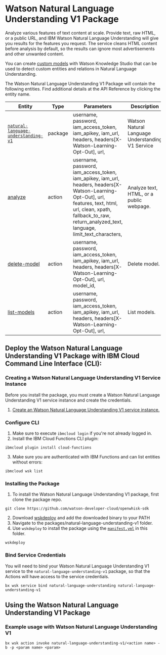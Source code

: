 # Watson Natural Language Understanding V1 Package

Analyze various features of text content at scale. Provide text, raw HTML, or a public URL, and IBM Watson Natural Language Understanding will give you results for the features you request. The service cleans HTML content before analysis by default, so the results can ignore most advertisements and other unwanted content.

You can create <a target="_blank" href="https://www.ibm.com/watson/developercloud/doc/natural-language-understanding/customizing.html">custom models</a> with Watson Knowledge Studio that can be used to detect custom entities and relations in Natural Language Understanding.

The Watson Natural Language Understanding V1 Package will contain the following entities. Find additional details at the API Reference by clicking the entity name.

| Entity | Type | Parameters | Description |
| --- | --- | --- | --- |
| [`natural-language-understanding-v1`](https://www.ibm.com/watson/developercloud/natural-language-understanding/api/v1/curl.html) | package | username, password,  iam_access_token, iam_apikey, iam_url,  headers, headers[X-Watson-Learning-Opt-Out], url,  | Watson Natural Language Understanding V1 Service |
| [analyze](https://www.ibm.com/watson/developercloud/natural-language-understanding/api/v1/curl.html?curl#analyze) | action |  username, password,  iam_access_token, iam_apikey, iam_url,  headers, headers[X-Watson-Learning-Opt-Out], url,   features, text, html, url, clean, xpath, fallback_to_raw, return_analyzed_text, language, limit_text_characters,  | Analyze text, HTML, or a public webpage. |
| [delete-model](https://www.ibm.com/watson/developercloud/natural-language-understanding/api/v1/curl.html?curl#delete-model) | action |  username, password,  iam_access_token, iam_apikey, iam_url,  headers, headers[X-Watson-Learning-Opt-Out], url,    model_id,  | Delete model. |
| [list-models](https://www.ibm.com/watson/developercloud/natural-language-understanding/api/v1/curl.html?curl#list-models) | action |  username, password,  iam_access_token, iam_apikey, iam_url,  headers, headers[X-Watson-Learning-Opt-Out], url, | List models. |


## Deploy the Watson Natural Language Understanding V1 Package with IBM Cloud Command Line Interface (CLI):
### Creating a Watson Natural Language Understanding V1 Service Instance

Before you install the package, you must create a Watson Natural Language Understanding V1 service instance and create the credentials.

1. [Create an Watson Natural Language Understanding V1 service instance.](https://console.bluemix.net/catalog/services/natural-language-understanding)

### Configure CLI
1. Make sure to execute `ibmcloud login` if you're not already logged in.
2. Install the IBM Cloud Functions CLI plugin:

```
ibmcloud plugin install cloud-functions
```

3. Make sure you are authenticated with IBM Functions and can list entities without errors:

```
ibmcloud wsk list
```

### Installing the Package
1. To install the Watson Natural Language Understanding V1 package, first clone the package repo.

```
git clone https://github.com/watson-developer-cloud/openwhisk-sdk
```
2. Download [wskdeploy](https://github.com/apache/incubator-openwhisk-wskdeploy/releases) and add the downloaded binary to your PATH
3. Navigate to the packages/natural-language-understanding-v1 folder.
4. Use `wskdeploy` to install the package using the [`manifest.yml`](./manifest.yml) in this folder.

```
wskdeploy
```

### Bind Service Credentials
You will need to bind your Watson Natural Language Understanding V1 service to the `natural-language-understanding-v1` package, so that the Actions will have access to the service credentials.

```
bx wsk service bind natural-language-understanding natural-language-understanding-v1
```
## Using the Watson Natural Language Understanding V1 Package

### Example usage with Watson Natural Language Understanding V1

```
bx wsk action invoke natural-language-understanding-v1/<action name> -b -p <param name> <param>
```